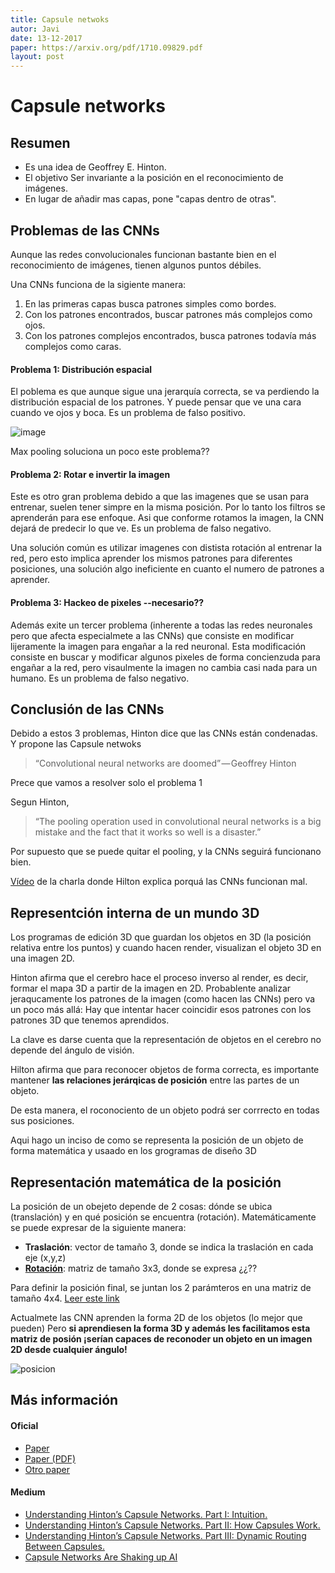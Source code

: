 ```yaml
---
title: Capsule netwoks
autor: Javi
date: 13-12-2017
paper: https://arxiv.org/pdf/1710.09829.pdf
layout: post
---
```


# Capsule networks

## Resumen

* Es una idea de Geoffrey E. Hinton.
* El objetivo Ser invariante a la posición en el reconocimiento de imágenes.
* En lugar de añadir mas capas, pone "capas dentro de otras".

## Problemas de las CNNs

Aunque las redes convolucionales funcionan bastante bien en el reconocimiento de imágenes, tienen algunos puntos débiles.

Una CNNs funciona de la sigiente manera:

1) En las primeras capas busca patrones simples como bordes.
2) Con los patrones encontrados, buscar patrones más complejos como ojos.
3) Con los patrones complejos encontrados, busca patrones todavía más complejos como caras.

#### Problema 1: Distribución espacial 

El poblema es que aunque sigue una jerarquía correcta, se va perdiendo la distribución espacial de los patrones. Y puede pensar que ve una cara cuando ve ojos y boca. Es un problema de falso positivo.

![image](https://cdn-images-1.medium.com/max/800/1*pTu8CbnA_MzRbTh6Ia87hA.png)

Max pooling soluciona un poco este problema??

#### Problema 2: Rotar e invertir la imagen

Este es otro gran problema debido a que las imagenes que se usan para entrenar, suelen tener simpre en la misma posición. Por lo tanto los filtros se aprenderán para ese enfoque. Asi que conforme rotamos la imagen, la CNN dejará de predecir lo que ve. Es un problema de falso negativo.

Una solución común es utilizar imagenes con distista rotación al entrenar la red, pero esto implica aprender los mismos patrones para diferentes posiciones, una solución algo ineficiente en cuanto el numero de patrones a aprender.

#### Problema 3: Hackeo de pixeles --necesario??

Además exite un tercer problema (inherente a todas las redes neuronales pero que afecta especialmete a las CNNs) que consiste en modificar lijeramente la imagen para engañar a la red neuronal. Esta modificación consiste en buscar y modificar algunos pixeles de forma concienzuda para engañar a la red, pero visaulmente la imagen no cambia casi nada para un humano. Es un problema de falso negativo.

## Conclusión de las CNNs 

Debido a estos 3 problemas, Hinton dice que las CNNs están condenadas. Y propone las Capsule netwoks

> “Convolutional neural networks are doomed” — Geoffrey Hinton


Prece que vamos a resolver solo el problema 1

Segun Hinton,

> “The pooling operation used in convolutional neural networks is a big mistake and the fact that it works so well is a disaster.”

Por supuesto que se puede quitar el pooling, y la CNNs seguirá funcionano bien.

[Vídeo](https://youtu.be/rTawFwUvnLE) de la charla donde Hilton explica porquá las CNNs funcionan mal. 

## Representción interna de un mundo 3D

Los programas de edición 3D que guardan los objetos en 3D (la posición relativa entre los puntos) y cuando hacen render, visualizan el objeto 3D en una imagen 2D.

Hinton afirma que el cerebro hace el proceso inverso al render, es decir, formar el mapa 3D a partir de la imagen en 2D. Probablente analizar jeraqucamente los patrones de la imagen (como hacen las CNNs) pero va un poco más allá: Hay que intentar hacer coincidir esos patrones con los patrones 3D que tenemos aprendidos.

La clave es darse cuenta que la representación de objetos en el cerebro no depende del ángulo de visión.

Hilton afirma que para reconocer objetos de forma correcta, es importante mantener **las relaciones jerárqicas de posición** entre las partes de un objeto.

De esta manera, el roconociento de un objeto podrá ser corrrecto en todas sus posiciones.

Aqui hago un inciso de como se representa la posición de un objeto de forma matemática y usaado en los grogramas de diseño 3D

## Representación matemática de la posición

La posición de un obejeto depende de 2 cosas: dónde se ubica (translación) y en qué posición se encuentra (rotación). Matemáticamente se puede expresar de la siguiente manera:

* **Traslación**: vector de tamaño 3, donde se indica la traslación en cada eje (x,y,z) 
* [**Rotación**](https://es.wikipedia.org/wiki/Matriz_de_rotaci%C3%B3n): matriz de tamaño 3x3, donde se expresa ¿¿??

Para definir la posición final, se juntan los 2 parámteros en una matriz de tamaño 4x4.
[Leer este link](http://homepages.inf.ed.ac.uk/rbf/CVonline/LOCAL_COPIES/MARBLE/high/pose/express.htm)

Actualmete las CNN aprenden la forma 2D de los objetos (lo mejor que pueden) Pero **si aprendiesen la forma 3D y además les facilitamos esta matriz de posión ¡serían capaces de reconoder un objeto en un imagen 2D desde cualquier ángulo!**

![posicion](https://cdn-images-1.medium.com/max/1200/1*nUJl2W-YVHPIxykzpixmkA.jpeg)
## Más información

#### Oficial

* [Paper](https://arxiv.org/abs/1710.09829)
* [Paper (PDF)](https://arxiv.org/pdf/1710.09829.pdf)
* [Otro paper](https://openreview.net/pdf?id=HJWLfGWRb)

#### Medium

* [Understanding Hinton’s Capsule Networks. Part I: Intuition.](https://medium.com/ai%C2%B3-theory-practice-business/understanding-hintons-capsule-networks-part-i-intuition-b4b559d1159b)
* [Understanding Hinton’s Capsule Networks. Part II: How Capsules Work.](https://medium.com/ai%C2%B3-theory-practice-business/understanding-hintons-capsule-networks-part-ii-how-capsules-work-153b6ade9f66)
* [Understanding Hinton’s Capsule Networks. Part III: Dynamic Routing Between Capsules.](https://medium.com/ai%C2%B3-theory-practice-business/understanding-hintons-capsule-networks-part-iii-dynamic-routing-between-capsules-349f6d30418)
* [Capsule Networks Are Shaking up AI](https://hackernoon.com/capsule-networks-are-shaking-up-ai-heres-how-to-use-them-c233a0971952)
